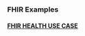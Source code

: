 <!-- Updates based on Jira tickets 
Date             Jira ticket        Updated by                   Comment



-->

### FHIR Examples
#### [FHIR HEALTH USE CASE](fhirhealth_maintanence_use_case.html)
